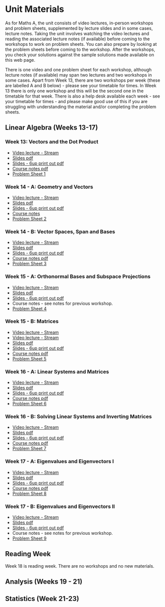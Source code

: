 # Unit Materials

As for Maths A, the unit consists of video lectures, in-person workshops and problem sheets, supplemented by lecture slides and in some cases, lecture notes. Taking the unit involves watching the video lectures and reading the associated lecture notes (if available) before coming to the workshops to work on problem sheets. You can also prepare by looking at the problem sheets before coming to the workshop. After the workshops, you check your solutions against the sample solutions made available on this web page.

There is one video and one problem sheet for each workshop, although lecture notes (if available) may span two lectures and two workshops in some cases. Apart from Week 13, there are two workshops per week (these are labelled A and B below) - please see your timetable for times. In Week 13 there is only one workshop and this will be the second one in the timetable for that week. There is also a help desk available each week - see your timetable for times - and please make good use of this if you are struggling with understanding the material and/or completing the problem sheets.

## Linear Algebra (Weeks 13-17)
  
### Week 13: Vectors and the Dot Product

  * [Video lecture - Stream](https://web.microsoftstream.com/video/7056809a-5e34-40e4-bd79-0a82a140f203)
  * [Slides pdf](https://uob.sharepoint.com/:f:/r/teams/UnitTeams-COMS10013-2021-22-TB-2-A/Class%20Materials/linearalgebra/mathsB_vectors_slides.pdf)
  * [Slides - 6up print out pdf](https://uob.sharepoint.com/:f:/r/teams/UnitTeams-COMS10013-2021-22-TB-2-A/Class%20Materials/linearalgebra/mathsB_vectors_slides_6up.pdf)
  * [Course notes pdf](https://uob.sharepoint.com/:f:/r/teams/UnitTeams-COMS10013-2021-22-TB-2-A/Class%20Materials/linearalgebra/mathsB_vectors_notes.pdf)
  * [Problem Sheet 1](https://uob.sharepoint.com/:f:/r/teams/UnitTeams-COMS10013-2021-22-TB-2-A/Class%20Materials/linearalgebra/mathsB_vectors_probsheet.pdf)

<!--
  * [Problem Sheet 1 with Solutions](https://uob.sharepoint.com/:f:/r/teams/UnitTeams-COMS10013-2021-22-TB-2-A/Class%20Materials/linearalgebra/mathsB_vectors_probsheet_ans.pdf) - updated
  * [Live problem class week 13 recording - Stream](https://web.microsoftstream.com/video/e5e1d7c9-01e8-413b-845b-1e06cda594aa)
-->

### Week 14 - A: Geometry and Vectors

  * [Video lecture - Stream](https://web.microsoftstream.com/video/d2f9d829-90eb-4fed-a1ca-01097ac8379a)
  * [Slides pdf](https://uob.sharepoint.com/:f:/r/teams/UnitTeams-COMS10013-2021-22-TB-2-A/Class%20Materials/linearalgebra/mathsB_geometry_slides.pdf)
  * [Slides - 6up print out pdf](https://uob.sharepoint.com/:f:/r/teams/UnitTeams-COMS10013-2021-22-TB-2-A/Class%20Materials/linearalgebra/mathsB_geometry_slides_6up.pdf)
  * [Course notes](https://uob.sharepoint.com/:f:/r/teams/UnitTeams-COMS10013-2021-22-TB-2-A/Class%20Materials/linearalgebra/mathsB_geometry_notes.pdf)
  * [Problem Sheet 2](https://uob.sharepoint.com/:f:/r/teams/UnitTeams-COMS10013-2021-22-TB-2-A/Class%20Materials/linearalgebra/mathsB_geometry_probsheet.pdf)

<!--
  * [Problem Sheet 2 with Solutions](https://uob.sharepoint.com/:f:/r/teams/UnitTeams-COMS10013-2021-22-TB-2-A/Class%20Materials/linearalgebra/mathsB_geometry_probsheet_ans.pdf)
-->

### Week 14 - B: Vector Spaces, Span and Bases

  * [Video lecture - Stream](https://web.microsoftstream.com/video/8d926032-b718-48e1-bb8c-d98a70dd75d5)
  * [Slides pdf](https://uob.sharepoint.com/:f:/r/teams/UnitTeams-COMS10013-2021-22-TB-2-A/Class%20Materials/linearalgebra/mathsB_vecspaces_lec1_slides.pdf)
  * [Slides - 6up print out pdf](https://uob.sharepoint.com/:f:/r/teams/UnitTeams-COMS10013-2021-22-TB-2-A/Class%20Materials/linearalgebra/mathsB_vecspaces_lec1_slides_6up.pdf)
  * [Course notes pdf](https://uob.sharepoint.com/:f:/r/teams/UnitTeams-COMS10013-2021-22-TB-2-A/Class%20Materials/linearalgebra/mathsB_vecspaces_notes.pdf)
  * [Problem Sheet 3](https://uob.sharepoint.com/:f:/r/teams/UnitTeams-COMS10013-2021-22-TB-2-A/Class%20Materials/linearalgebra/mathsB_vecspaces_probsheet1.pdf)

<!--
  * [Problem Sheet 3 with Solutions](https://uob.sharepoint.com/:f:/r/teams/UnitTeams-COMS10013-2021-22-TB-2-A/Class%20Materials/linearalgebra/mathsB_vecspaces_probsheet1_ans.pdf)
  * [Live problem class week 14 recording - Stream](https://web.microsoftstream.com/video/e63f27ce-4acb-4dae-8709-f60bf877c480)
-->

### Week 15 - A: Orthonormal Bases and Subspace Projections

  * [Video lecture - Stream](https://web.microsoftstream.com/video/fc3440c2-e4c2-43cb-87be-38054fae176b)
  * [Slides pdf](https://uob.sharepoint.com/:f:/r/teams/UnitTeams-COMS10013-2021-22-TB-2-A/Class%20Materials/linearalgebra/mathsB_vecspaces_lec2_slides.pdf)
  * [Slides - 6up print out pdf](https://uob.sharepoint.com/:f:/r/teams/UnitTeams-COMS10013-2021-22-TB-2-A/Class%20Materials/linearalgebra/mathsB_vecspaces_lec2_slides_6up.pdf)
  * Course notes - see notes for previous workshop.
  * [Problem Sheet 4](https://uob.sharepoint.com/:f:/r/teams/UnitTeams-COMS10013-2021-22-TB-2-A/Class%20Materials/linearalgebra/mathsB_vecspaces_probsheet2.pdf)

<!--
  * [Problem Sheet 4 with Solutions](https://uob.sharepoint.com/:f:/r/teams/UnitTeams-COMS10013-2021-22-TB-2-A/Class%20Materials/linearalgebra/mathsB_vecspaces_probsheet2_ans.pdf)
-->

### Week 15 - B: Matrices

  * [Video lecture - Stream](https://web.microsoftstream.com/video/2d091ab9-8c61-41c3-ae52-0d63a0145251)
  * [Video lecture - Stream](https://web.microsoftstream.com/video/2d091ab9-8c61-41c3-ae52-0d63a0145251)
  * [Slides pdf](https://uob.sharepoint.com/:f:/r/teams/UnitTeams-COMS10013-2021-22-TB-2-A/Class%20Materials/linearalgebra/mathsB_mats_lec_slides.pdf)
  * [Slides - 6up print out pdf](https://uob.sharepoint.com/:f:/r/teams/UnitTeams-COMS10013-2021-22-TB-2-A/Class%20Materials/linearalgebra/mathsB_mats_lec_slides_6up.pdf)
  * [Course notes pdf](https://uob.sharepoint.com/:f:/r/teams/UnitTeams-COMS10013-2021-22-TB-2-A/Class%20Materials/linearalgebra/mathsB_mats_notes.pdf)
  * [Problem Sheet 5](https://uob.sharepoint.com/:f:/r/teams/UnitTeams-COMS10013-2021-22-TB-2-A/Class%20Materials/linearalgebra/mathsB_mats_probsheet.pdf)

<!--
  * [Problem Sheet 5 with Solutions](https://uob.sharepoint.com/:f:/r/teams/UnitTeams-COMS10013-2021-22-TB-2-A/Class%20Materials/linearalgebra/mathsB_mats_probsheet_ans.pdf)
 * [Live problem class week 15 recording - Stream](https://web.microsoftstream.com/video/e4dad0bc-46cb-4040-b85c-94ae17d20478)
-->
### Week 16 - A: Linear Systems and Matrices

  * [Video lecture - Stream](https://web.microsoftstream.com/video/70aa5141-7aab-43f9-bec1-3f7e88119606)
  * [Slides pdf](https://uob.sharepoint.com/:f:/r/teams/UnitTeams-COMS10013-2021-22-TB-2-A/Class%20Materials/linearalgebra/mathsB_linsys_lec_slides.pdf)
  * [Slides - 6up print out pdf](https://uob.sharepoint.com/:f:/r/teams/UnitTeams-COMS10013-2021-22-TB-2-A/Class%20Materials/linearalgebra/mathsB_linsys_lec_slides_6up.pdf)
  * [Course notes pdf](https://uob.sharepoint.com/:f:/r/teams/UnitTeams-COMS10013-2021-22-TB-2-A/Class%20Materials/linearalgebra/mathsB_linsys_notes.pdf)
  * [Problem Sheet 6](https://uob.sharepoint.com/:b:/r/teams/UnitTeams-COMS10013-2021-22-TB-2-A/Class%20Materials/linearalgebra/mathsB_linsys_probsheet.pdf)

<!--
  * [Problem Sheet 6 with Solutions](https://uob.sharepoint.com/:b:/r/teams/UnitTeams-COMS10013-2021-22-TB-2-A/Class%20Materials/linearalgebra/mathsB_linsys_probsheet_ans.pdf)
-->

### Week 16 - B: Solving Linear Systems and Inverting Matrices

  * [Video lecture - Stream](https://web.microsoftstream.com/video/4a53e611-dc1e-4c11-a8b6-1ec0146f48e3)
  * [Slides pdf](https://uob.sharepoint.com/:f:/r/teams/UnitTeams-COMS10013-2021-22-TB-2-A/Class%20Materials/linearalgebra/mathsB_invm_lec_slides.pdf)
  * [Slides - 6up print out pdf](https://uob.sharepoint.com/:f:/r/teams/UnitTeams-COMS10013-2021-22-TB-2-A/Class%20Materials/linearalgebra/mathsB_invm_lec_slides_6up.pdf)
  * [Course notes pdf](https://uob.sharepoint.com/:f:/r/teams/UnitTeams-COMS10013-2021-22-TB-2-A/Class%20Materials/linearalgebra/mathsB_invm_notes.pdf)
  * [Problem Sheet 7](https://uob.sharepoint.com/:f:/r/teams/UnitTeams-COMS10013-2021-22-TB-2-A/Class%20Materials/linearalgebra/mathsB_invm_probsheet.pdf)

<!--
  * [Problem Sheet 7 with Solutions](https://uob.sharepoint.com/:f:/r/teams/UnitTeams-COMS10013-2021-22-TB-2-A/Class%20Materials/linearalgebra/mathsB_invm_probsheet_ans.pdf)
  * [Live problem class week 16 recording - Stream](https://web.microsoftstream.com/video/310a048d-5f43-4e20-b91f-ee9f796dcbc2)
-->

### Week 17 - A: Eigenvalues and Eigenvectors I

  * [Video lecture - Stream](https://web.microsoftstream.com/video/9d2710ec-3c75-4d76-9cf1-11100e20e6b7)
  * [Slides pdf](https://uob.sharepoint.com/:f:/r/teams/UnitTeams-COMS10013-2021-22-TB-2-A/Class%20Materials/linearalgebra/mathsB_eig_lec1_slides.pdf)
  * [Slides - 6up print out pdf](https://uob.sharepoint.com/:f:/r/teams/UnitTeams-COMS10013-2021-22-TB-2-A/Class%20Materials/linearalgebra/mathsB_eig_lec1_slides_6up.pdf)
  * [Course notes pdf](https://uob.sharepoint.com/:f:/r/teams/UnitTeams-COMS10013-2021-22-TB-2-A/Class%20Materials/linearalgebra/mathsB_eig_notes.pdf)
  * [Problem Sheet 8](https://uob.sharepoint.com/:f:/r/teams/UnitTeams-COMS10013-2021-22-TB-2-A/Class%20Materials/linearalgebra/mathsB_eig_probsheet_1.pdf)

<!--
  * [Problem Sheet 8 with Solutions](https://uob.sharepoint.com/:f:/r/teams/UnitTeams-COMS10013-2021-22-TB-2-A/Class%20Materials/linearalgebra/mathsB_eig_probsheet_1_ans.pdf)
-->

### Week 17 - B: Eigenvalues and Eigenvectors II

  * [Video lecture - Stream](https://web.microsoftstream.com/video/8669c553-bb9e-4a11-9c14-de28adf2d8e2)
  * [Slides pdf](https://uob.sharepoint.com/:f:/r/teams/UnitTeams-COMS10013-2021-22-TB-2-A/Class%20Materials/linearalgebra/mathsB_eig_lec2_slides.pdf)
  * [Slides - 6up print out pdf](https://uob.sharepoint.com/:f:/r/teams/UnitTeams-COMS10013-2021-22-TB-2-A/Class%20Materials/linearalgebra/mathsB_eig_lec2_slides_6up.pdf)
  * Course notes - see notes for previous workshop.
  * [Problem Sheet 9](https://uob.sharepoint.com/:f:/r/teams/UnitTeams-COMS10013-2021-22-TB-2-A/Class%20Materials/linearalgebra/mathsB_eig_probsheet_2.pdf)

<!--
  * [Problem Sheet 9 with Solutions](https://uob.sharepoint.com/:f:/r/teams/UnitTeams-COMS10013-2021-22-TB-2-A/Class%20Materials/linearalgebra/mathsB_eig_probsheet_2_ans.pdf)
  * [Live problem class week 17 recording - Stream](https://web.microsoftstream.com/video/4aad87d7-8ed7-49c1-8aa9-c119a1d13707)
-->

## Reading Week

Week 18 is reading week. There are no workshops and no new materials.

## Analysis (Weeks 19 - 21)

<!--
### Week 19, Monday 7 March: Analysis I

* [Video Lecture (a) - Stream](https://web.microsoftstream.com/video/4b38d7fb-6794-406d-b98a-433b9b0d8e37)
* [Video Lecture (b) - Stream](https://web.microsoftstream.com/video/d4757347-fdb6-42f6-ad4c-cf7eab7a6985)
* [Course Notes pdf - written by David Bernhard](https://uob-my.sharepoint.com/:b:/g/personal/ul19594_bristol_ac_uk/EfiTbl4ZO5VAg0cPs5UmuXYB0XOnbUL5-LloH6d-EXt8dw?e=IUThvX)
* [Worksheet pdf](https://uob-my.sharepoint.com/:b:/g/personal/ul19594_bristol_ac_uk/EeNOw0iHcc9DmZIksflqFnABf8BMoyaCYV_S7hOzXuQpoQ?e=EuA8c5)
* [Worksheet solutions pdf](https://uob-my.sharepoint.com/:b:/g/personal/ul19594_bristol_ac_uk/EZZ5bpOizuxMslvIHV65BU8B0R2JfdMt1HcXGLcE3o7mvw?e=x3bC0I)

### Week 19, Thursday 10 March: Analysis II

* [Video Lecture (a) - Stream](https://web.microsoftstream.com/video/c9a216ee-2ee2-496c-9819-ccd67172b959)
* [Video Lecture (b) - Stream](https://web.microsoftstream.com/video/68a8a4f9-edcc-411a-b29c-edbec2e54078)
* [Course Notes (a) pdf - written by David Bernhard](https://uob-my.sharepoint.com/:b:/g/personal/ul19594_bristol_ac_uk/Ed3zSPHybzVGk30dAGeLiCQBlff7PLcnKX8BtWGBEZiwlg)
* [Course Notes (b) pdf - written by David Bernhard](https://uob-my.sharepoint.com/:b:/g/personal/ul19594_bristol_ac_uk/EWN3qDpD5DBEndpen_vMHrwBaLB9gXUER76ogTZ6XpcJvA)
* [Worksheet pdf](https://uob-my.sharepoint.com/:b:/g/personal/ul19594_bristol_ac_uk/EUpJBFKpRXlJqiPem2AjK9EBcBmS8agDh6HfGanTYQkvPw)
* [Worksheet solutions pdf](https://uob-my.sharepoint.com/:b:/g/personal/ul19594_bristol_ac_uk/EVd6ERIndfJIjP-eDrrODcUBF1Zs0tJ6B5avJWS35DMJHw)

### Week 20, Monday 14 March: Complex Numbers

* [Video Lecture - Stream](https://web.microsoftstream.com/video/9cf32823-2bbb-4ec9-87af-b9ebaf9157ca)
* Pictures of the blackboard [1](https://uob-my.sharepoint.com/:i:/g/personal/ul19594_bristol_ac_uk/EXWR84rme3NIhz_buAsQ9JEBPR-jQQJluAQunJmmZlkgfA), [2](https://uob-my.sharepoint.com/:i:/g/personal/ul19594_bristol_ac_uk/EYmfZJURpbtBuiVC0D0DiBcBp2YLjf_dRWgqP_LoldfuYA), [3](https://uob-my.sharepoint.com/:i:/g/personal/ul19594_bristol_ac_uk/ERggWMX60dFKiXK7-apu5z4BWF9UaMd2YJaN6nP6QMacbA)
* [Course Notes pdf - written by David Bernhard](https://uob-my.sharepoint.com/:b:/g/personal/ul19594_bristol_ac_uk/EZIrvoaa_ORNh8pGvOQlg20BBPpIjrZynYTdh7rGnivK-w?e=FhHzkf)
* [Worksheet pdf](https://uob-my.sharepoint.com/:b:/g/personal/ul19594_bristol_ac_uk/EeQSKjanfhRChFMaSZOnQ7wB1Ye6KHu2D1RSjpqU7RNxEw)
* [Worksheet solutions pdf](https://uob-my.sharepoint.com/:b:/g/personal/ul19594_bristol_ac_uk/EaM1XvSzY_NAqCG2pAfa1MIBHjpIgWKj7KmR2oVPYsytTA)

### Week 20, Thursday 17 March: Differential Equations I

* [Video Lecture - Stream](https://web.microsoftstream.com/video/cb212590-9c93-44a3-9c32-fe0bfec689cc)
* Pictures of the blackboard [1](https://uob-my.sharepoint.com/:i:/g/personal/ul19594_bristol_ac_uk/EeJE7DhEu3REicygOE12Q6YBYMMw4ipeNcV07geVbgMbpA), [2](https://uob-my.sharepoint.com/:i:/g/personal/ul19594_bristol_ac_uk/Ec92Td24iw5HlVFxzc37ohgBDXzEKLqgwxewOhh6BqvLdQ), [3](https://uob-my.sharepoint.com/:i:/g/personal/ul19594_bristol_ac_uk/Edfu2_5mroNJs2nbLA95jBABudDbCdpHFTTJ7pGUkVzFkg).
* [Course Notes pdf - written by David Bernhard](https://uob-my.sharepoint.com/:b:/g/personal/ul19594_bristol_ac_uk/Efq15O-A9kBLvsuLVvWhd6YBVIZ7raW4FYHsCwAE1wSgew) - these notes also cover the content in week 21.
* [Worksheet pdf](https://uob-my.sharepoint.com/:b:/g/personal/ul19594_bristol_ac_uk/EXULvvOnAypLrYdYy8BEeccBphaK6lP703OW-yd_hkkAFQ)
* [Worksheet solutions pdf](https://uob-my.sharepoint.com/:b:/g/personal/ul19594_bristol_ac_uk/EVXXM5xIUIhBsp_F7rSZre0BUV_xz8bszHGi14J_p7kFhw)

### Week 21, Monday 21 March: Differential Equations II

* [Video Lecture part (a) - Stream](https://web.microsoftstream.com/video/09659896-900c-420d-8567-88baa515458f)
* [Video Lecture part (b) - Stream](https://web.microsoftstream.com/video/d266e30d-388d-4a32-9a12-65fcf8da8e40)
* Pictures of the blackboard [1](https://uob-my.sharepoint.com/:i:/g/personal/ul19594_bristol_ac_uk/EfRXdBtN3WJEt-Gn30bjexIBPcmVRzAUt8VMnAVA-eZ0Fw), [2](https://uob-my.sharepoint.com/:i:/g/personal/ul19594_bristol_ac_uk/EdCr4_4n7ORIu-7-etFoYGwBE2KVBLeBqCMcgCKCJIoOZA), [3](https://uob-my.sharepoint.com/:i:/g/personal/ul19594_bristol_ac_uk/EQXasDwGLJRBlu1WG_YiPp8BZT1B29GGmK0_dp_Mso5qMQ), [4](https://uob-my.sharepoint.com/:i:/g/personal/ul19594_bristol_ac_uk/ET2mZaqGh5pHkCj8ccj3whUBPav4yOPHeECqRl8sW5YpZw), [5](https://uob-my.sharepoint.com/:i:/g/personal/ul19594_bristol_ac_uk/EVq-M7uRP29IpgpRzhw45hwBd6lgPP6sb8VDFTu0oJVH5A), [6](https://uob-my.sharepoint.com/:i:/g/personal/ul19594_bristol_ac_uk/EVtwdRQ_9RBPnYfSVBXt61QBx2a6pUyqTTsAg3ziSI_0lw)
* [Worksheet pdf](https://uob-my.sharepoint.com/:b:/g/personal/ul19594_bristol_ac_uk/EWdlrktqm7xPjKuXk3TYK7gBaQCBS7W6wL_RsVs3cZGlkg)
* [Worksheet solutions pdf](https://uob-my.sharepoint.com/:b:/g/personal/ul19594_bristol_ac_uk/EWUgkwrnphRMmth9KJb65kUBFb09xRJf08Pllmqmi88KFA)

-->

## Statistics (Week 21-23)

<!--

The Teams folder with slides and worksheets for this part is [here](https://uob.sharepoint.com/:b:/r/teams/UnitTeams-COMS10013-2021-22-TB-2-A/Class%20Materials/statistics/). Videos themselves will be hosted on [Microsoft Streams in a separate channel](https://web.microsoftstream.com/channel/ae255b3b-663f-464a-9397-15a3f59c16b6). 

### Week 21, Thursday 24 March: Introduction and Concepts

Please watch the videos then (skim) read the paper.

  * [Video: Introduction - how to catch a Minecraft cheater](https://web.microsoftstream.com/video/9554a2ac-0c1e-453e-8828-1ce494067541?channelId=ae255b3b-663f-464a-9397-15a3f59c16b6) (17 minutes) [slides](https://uob.sharepoint.com/:b:/r/teams/UnitTeams-COMS10013-2021-22-TB-2-A/Class%20Materials/statistics/introduction.pdf)
  * [Video: Concepts](https://web.microsoftstream.com/video/4b97c2da-6c11-4ba7-b456-0fe9187555b8?channelId=ae255b3b-663f-464a-9397-15a3f59c16b6) (30 minutes) [slides](https://uob.sharepoint.com/:b:/r/teams/UnitTeams-COMS10013-2021-22-TB-2-A/Class%20Materials/statistics/concepts.pdf)
  * [Paper: Dream investigation results](https://mcspeedrun.com/dream.pdf) (29 pages but full of graphs and code snippets - skim reading is enough)

In this part of the course we will be using python/scipy to help us calculate with probability distributions. You might want to install this software as indicated before the workshop as described in the exercise sheet; there are also websites where you can write and run python code online, or you can use it via ssh into a lab machine. You can also use the Alpine VM from Software Tools, by installing the packages python3 and py3-scipy. Note that on Alpine, you have to launch python with python3 not just python.

The exercises are partly a refresh of Maths A probability theory, but with a more statistical angle and as preparation for what's coming in the next few worksheets.

  - [Exercise sheet](https://uob.sharepoint.com/:b:/r/teams/UnitTeams-COMS10013-2021-22-TB-2-A/Class%20Materials/statistics/Statistics%20Worksheet%201.pdf) and [solutions](https://uob.sharepoint.com/:b:/r/teams/UnitTeams-COMS10013-2021-22-TB-2-A/Class%20Materials/statistics/Statistics%20Worksheet%201%20SOLUTIONS.pdf)

### Week 22, Monday 28 March: Normal Distributions

_UCU members will be on strike in Week 22, but the unit is planned to go ahead as normal including attendance taking and attendance hurdles. Possibly there will be fewer TAs and staff around to support you, but the material remains examinable._

  * [Video: Normal Distribution](https://web.microsoftstream.com/video/75de5128-517b-483c-9415-b647dacce6f5?channelId=ae255b3b-663f-464a-9397-15a3f59c16b6) (51 minutes) [slides](https://uob.sharepoint.com/:b:/r/teams/UnitTeams-COMS10013-2021-22-TB-2-A/Class%20Materials/statistics/Normal%20Distribution.pdf)

This content is all in one video, so feel free to use the "pause" button or drag the time slider if you want to watch it in several segments. I imagine that different students might want to split up how they watch it in different ways, depending on how much they know about the topic already.

I use capital-N Normal to refer to the specific distribution also known as the Gaussian, whereas a lowercase-n "normal" has the regular English meaning of "usual".

_Warning:_ in the notation `N(x, y)`, the first parameter is always the mean, but the second one can be the variance or the standard deviation depending on which textbook you use. It's easy to convert from one to the other, but you do need to know which one you're working with. If someone uses a Greek letter sigma without a "squared", then that always means standard deviation, and sigma-squared always means variance, so you can usually tell by the notation which convention is being used.

  * [Exercise sheet](https://uob.sharepoint.com/:b:/r/teams/UnitTeams-COMS10013-2021-22-TB-2-A/Class%20Materials/statistics/Statistics%20Worksheet%202.pdf) and [solutions](https://uob.sharepoint.com/:b:/r/teams/UnitTeams-COMS10013-2021-22-TB-2-A/Class%20Materials/statistics/Statistics%20Worksheet%202%20SOLUTIONS.pdf)

A table of values for the Phi function (CDF of the Normal distribution) can be found on the last page of the exercise sheet.

### Week 22, Thursday 31 March: Hypothesis Testing

  * [Video: Hypothesis Testing](https://web.microsoftstream.com/video/27865b77-f5f6-49e5-896c-fb7526b9fd14?channelId=ae255b3b-663f-464a-9397-15a3f59c16b6) (23 minutes) [slides](https://uob.sharepoint.com/:b:/r/teams/UnitTeams-COMS10013-2021-22-TB-2-A/Class%20Materials/statistics/hypothesis%20testing.pdf)
  * [Video: One-Sample Tests](https://web.microsoftstream.com/video/d4a494b6-dc21-41bf-a9f5-41a4ae1e06aa?channelId=ae255b3b-663f-464a-9397-15a3f59c16b6) (23 minutes) [slides](https://uob.sharepoint.com/:b:/r/teams/UnitTeams-COMS10013-2021-22-TB-2-A/Class%20Materials/statistics/One-sample%20tests.pdf)
  * [Video: Two-Sample Tests](https://web.microsoftstream.com/video/695b083e-19c4-4d95-9c29-e0e348dd266c?channelId=ae255b3b-663f-464a-9397-15a3f59c16b6) (18 minutes) [slides](https://uob.sharepoint.com/:b:/r/teams/UnitTeams-COMS10013-2021-22-TB-2-A/Class%20Materials/statistics/Two-sample%20tests.pdf)

Exercises:

  * [Exercise sheet](https://uob.sharepoint.com/:b:/r/teams/UnitTeams-COMS10013-2021-22-TB-2-A/Class%20Materials/statistics/Statistics%20Worksheet%203.pdf) and [solutions](https://uob.sharepoint.com/:b:/r/teams/UnitTeams-COMS10013-2021-22-TB-2-A/Class%20Materials/statistics/Statistics%20Worksheet%203%20SOLUTIONS.pdf)

### Week 23, Monday 25 April (after Easter): Non-Parametric Tests

  * [Video: Regression](https://web.microsoftstream.com/video/f4ab6672-ecdb-46d7-86f4-9489bb45272a?channelId=ae255b3b-663f-464a-9397-15a3f59c16b6) (19 minutes) [slides](https://uob.sharepoint.com/:b:/r/teams/UnitTeams-COMS10013-2021-22-TB-2-A/Class%20Materials/statistics/regression.pdf)
  * [Video: Non-Parametric Tests](https://web.microsoftstream.com/video/9497e7b1-0435-4275-a9df-60efe7514d48?channelId=ae255b3b-663f-464a-9397-15a3f59c16b6) (30 minutes) [slides](https://uob.sharepoint.com/:b:/r/teams/UnitTeams-COMS10013-2021-22-TB-2-A/Class%20Materials/statistics/non-parametric.pdf)
  * [Paper: The Mann-Whitney U Test](https://www.tqmp.org/RegularArticles/vol04-1/p013/p013.pdf) 8 pages, about half of which are figures and tables. Skip section 3 on SPSS, as we will be using python and statistical tables.

Exercises:

  * [Exercise sheet](https://uob.sharepoint.com/:b:/r/teams/UnitTeams-COMS10013-2021-22-TB-2-A/Class%20Materials/statistics/Statistics%20Worksheet%204.pdf) and [solutions](https://uob.sharepoint.com/:b:/r/teams/UnitTeams-COMS10013-2021-22-TB-2-A/Class%20Materials/statistics/Statistics%20Worksheet%204%20SOLUTIONS.pdf)

Statistical tables:

  * [Statistical tables](https://uob.sharepoint.com/:b:/r/teams/UnitTeams-COMS10013-2021-22-TB-2-A/Class%20Materials/statistics/tables.pdf)

You can, and should, use this tables file during the exam. Make sure you download or print a copy.

### Week 23, Thursday 28 April: The Replication Crisis

  * [Online textbook article: The Replication Crisis in Psychology](https://nobaproject.com/modules/the-replication-crisis-in-psychology)
  * [Paper: Why Most Published Research Findings Are False](https://journals.plos.org/plosmedicine/article/file?id=10.1371/journal.pmed.0020124&type=printable) PDF, 6 pages.
  * [Paper: Statistical tests, P values, confidence intervals, and power: a guide to misinterpretations](https://link.springer.com/content/pdf/10.1007/s10654-016-0149-3.pdf) PDF, 14 pages. Read the introduction and conclusions, but skim the rest.

Exercise sheet

  * [Exercise sheet](https://uob.sharepoint.com/:b:/r/teams/UnitTeams-COMS10013-2021-22-TB-2-A/Class%20Materials/statistics/Statistics%20Worksheet%205.pdf) and [solutions](https://uob.sharepoint.com/:b:/r/teams/UnitTeams-COMS10013-2021-22-TB-2-A/Class%20Materials/statistics/Statistics%20Worksheet%205%20SOLUTIONS.pdf)

The learning outcome for this workshop is to understand some of the limitations of the scientific/statistical method, both for when you do your own experiements (e.g. in your final project) and for when you read scientific papers (e.g. for the background section of your final project).

Psychology was the first field to come under scrutiny for results that do not replicate, but the problem has since been found in many other fields from medical research to social sciences. A more detailed explanation from the online textbook for psychology undergradutes linked above discusses the replication crisis and suggests that, depending on the journal, only 23%-53% of studies will replicate along with possible reasons for this.

Ioannidis' paper (linked above) was published in 2005 and provided a mathematical explanation for why a replication crisis was almost guaranteed to happen, even if most researchers are honest but respond to incentives - such as being judged for promotion on their number of publications and citations.

After reading the psychology textbook article, answer the following questions for yourself - and discuss them in your group in the workshop, if possible:

  - What is replication (of a scientific paper) and why is it important?
  - What is the difference between exact and conceptual replications, and what different things do the two tell us?
  - What is priming (in psychology) and what are some examples of studies that have failed to replicate, which was one of the causes of the replication crisis?
  - What are some reasons why an experiment might not replicate, even if the scientists are being honest?
  - What are some possible solutions to the replication problem?

After reading Ioannidis' paper, answer the following questions for yourself - and discuss them in your group in the workshop, if possible:

  - What is the definition and meaning of the quantity denoted beta in a hypothesis test?
  - What, in terms of simple probability theory, is the PPV of a study?
  - What influence does the typical effect size in a field of study have on the likelihood that published results are true?
  - What effect on the reliability of research does it have when a field becomes "hot", and why?
  - What does Ioannidis mean by "What matters is the totality of the evidence." on pages 5-6?

Warning: the point of this paper is not that science is generally useless, or at least no better than any other method - on matters such as whether Covid-19, climate change, AIDS etc. are real and what their causes are, science does have very firm answers and I do not think Ioannidis would dispute this. But the paper is a warning against someone claiming something is an absolute truth and not up for debate, just because there are one or two published studies somewhere that support the view.

  - After reading the Greenland et al. paper, you should be able to correctly define and explain a *p-value*, and be aware of some common mis-interpretations.

_Why does this matter for me?_

In later years, you will be reading research literature as part of your units and maybe also as part of your final project. Some of the papers you read will use statistics, and you will need to be able to read them critically and understand what a statistical claim does, or does not mean. Published and peer reviewed is not the same thing as definitely true!

If you take units in areas that use statistics directly - particularly Machine Learning and Data Science, but also Human-Computer Interaction - then you will need to understand the limits as well as the features of different methods. (Machine Learning actually comes off quite well, both due to large data sets and replication being eaiser compared to e.g. psychology. The coursework in our 4th year unit Applied Deep Learning in 2020-21 was in fact to replicate the work in a particular paper.)

If you run your own research and report statistics (e.g. in the evaluation section of your thesis), then you have an ethical responsibility to apply a certain amount of critical thinking to your own results too, as well as using best practice in your research area (such as publishing your code and datasets for other researchers to study and replicate, and not misinterpreting your own p-values). Your thesis markers are likely to be looking for this too.

-->
